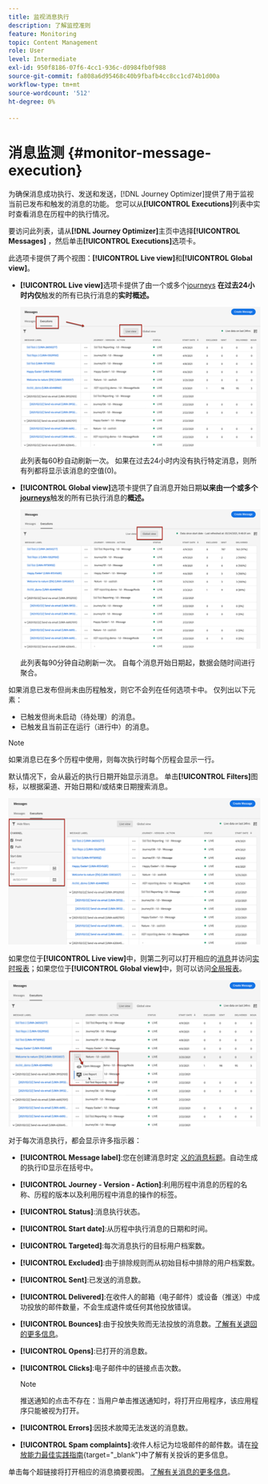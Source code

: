 ```yaml
---
title: 监视消息执行
description: 了解监控准则
feature: Monitoring
topic: Content Management
role: User
level: Intermediate
exl-id: 950f8186-07f6-4cc1-936c-d0984fb0f988
source-git-commit: fa808a6d95468c40b9fbafb4cc8cc1cd74b1d00a
workflow-type: tm+mt
source-wordcount: '512'
ht-degree: 0%

---
```


# 消息监测 {#monitor-message-execution}

为确保消息成功执行、发送和发送，[!DNL Journey Optimizer]提供了用于监视当前已发布和触发的消息的功能。 您可以从&#x200B;**[!UICONTROL Executions]**&#x200B;列表中实时查看消息在历程<!--and APIs-->中的执行情况。

要访问此列表，请从&#x200B;**[!DNL Journey Optimizer]**&#x200B;主页中选择&#x200B;**[!UICONTROL Messages]** ，然后单击&#x200B;**[!UICONTROL Executions]**&#x200B;选项卡。

此选项卡提供了两个视图：**[!UICONTROL Live view]**&#x200B;和&#x200B;**[!UICONTROL Global view]**。

* **[!UICONTROL Live view]**&#x200B;选项卡提供了由一个或多个[journeys](building-journeys/journey.md) **在过去24小时内仅**&#x200B;触发的所有已执行消息的&#x200B;**实时概述。**

   ![](assets/message-execution-tab-live.png)

   此列表每60秒自动刷新一次。 如果在过去24小时内没有执行特定消息，则所有列都将显示该消息的空值(0)。

* **[!UICONTROL Global view]**&#x200B;选项卡提供了自消息开始日期&#x200B;**以来由一个或多个[journeys](building-journeys/journey.md)**&#x200B;触发的所有已执行消息的&#x200B;**概述。**

   ![](assets/message-execution-tab-global.png)

   此列表每90分钟自动刷新一次。 自每个消息开始日期起，数据会随时间进行聚合。

如果消息已发布但尚未由历程触发，则它不会列在任何选项卡中。 仅列出以下元素：
* 已触发但尚未启动（待处理）的消息。
* 已触发且当前正在运行（进行中）的消息。

<!--For multichannel messages, one row per channel is displayed for each message. STILL VALID? looks like NOT-->

>[!NOTE]
>
>如果消息已在多个历程中使用，则每次执行时每个历程会显示一行。

<!--![](assets/message-execution-multichannel.png)-->

<!--If a message has been used in several journeys, the **[!UICONTROL Source]** column displays **[!UICONTROL Multiple]**.-->

默认情况下，会从最近的执行日期开始显示消息。 单击&#x200B;**[!UICONTROL Filters]**&#x200B;图标，以根据渠道、开始日期和/或结束日期搜索消息。

![](assets/message-execution-tab-filters.png)

如果您位于&#x200B;**[!UICONTROL Live view]**&#x200B;中，则<!--**[!UICONTROL Quick action]**-->第二列可以打开相应的[消息](create-message.md)并访问[实时报表](reports/live-report.md)；如果您位于&#x200B;**[!UICONTROL Global view]**&#x200B;中，则可以访问[全局报表](reports/global-report.md)。

![](assets/message-execution-open-live-report.png)

对于每次消息执行，都会显示许多指示器：

* **[!UICONTROL Message label]**:您在创建消息时定 [义的消息标题](create-message.md)。自动生成的执行ID显示在括号中。

   <!--**[!UICONTROL Execution ID]**: Automatically generated identifier.
  **[!UICONTROL Source]**: Name of the journey leveraging that message.-->

* **[!UICONTROL Journey - Version - Action]**:利用历程中消息的历程的名称、历程的版本以及利用历程中消息的操作的标签。

* **[!UICONTROL Status]**:消息执行状态。  <!--List all the possible statuses? For now only Live status? The user cannot stop or cancel the execution. TBC by Fred-->

* **[!UICONTROL Start date]**:从历程中执行消息的日期和时间。

* **[!UICONTROL Targeted]**:每次消息执行的目标用户档案数。

* **[!UICONTROL Excluded]**:由于排除规则而从初始目标中排除的用户档案数。

* **[!UICONTROL Sent]**:已发送的消息数。

* **[!UICONTROL Delivered]**:在收件人的邮箱（电子邮件）或设备（推送）中成功投放的邮件数量，不会生成退件或任何其他投放错误。

* **[!UICONTROL Bounces]**:由于投放失败而无法投放的消息数。[了解有关退回的更多信息](suppression-list.md)。

* **[!UICONTROL Opens]**:已打开的消息数。

* **[!UICONTROL Clicks]**:电子邮件中的链接点击次数。

   >[!NOTE]
   >
   >推送通知的点击不存在：当用户单击推送通知时，将打开应用程序，该应用程序只能被视为打开。

* **[!UICONTROL Errors]**:因技术故障无法发送的消息数。

* **[!UICONTROL Spam complaints]**:收件人标记为垃圾邮件的邮件数。请在[投放能力最佳实践指南](https://experienceleague.adobe.com/docs/deliverability-learn/deliverability-best-practice-guide/metrics-for-deliverability/complaints.html#metrics-for-deliverability){target=&quot;_blank&quot;}中了解有关投诉的更多信息。

单击每个超链接将打开相应的消息摘要视图。 [了解有关消息的更多信息](create-message.md)。
